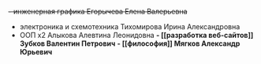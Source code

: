~~- инженерная графика
	 Егорычева Елена Валерьевна~~
- электроника и схемотехника
	 Тихомирова Ирина Александровна
- ООП х2
	 Алыкова Алевтина Леонидовна
**- [[разработка веб-сайтов]]
	 Зубков Валентин Петрович**
**- [[философия]]
	 Мягков Александр Юрьевич**

